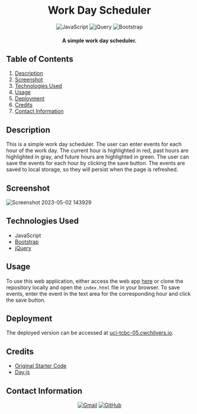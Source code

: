 <h1 align="center">
  Work Day Scheduler
</h1>

<p align="center">
    <img src="https://img.shields.io/badge/JavaScript-F7DF1E?logo=javascript&logoColor=000&style=for-the-badge" alt="JavaScript">
    <img src="https://img.shields.io/badge/jQuery-0769AD.svg?style=for-the-badge&logo=jQuery&logoColor=white" alt="jQuery">
    <img src="https://img.shields.io/badge/Bootstrap-7952B3.svg?style=for-the-badge&logo=Bootstrap&logoColor=white" alt="Bootstrap">
</p>

<h4 align="center">A simple work day scheduler.</h4>

## Table of Contents
1. [Description](#description)
2. [Screenshot](#screenshot)
3. [Technologies Used](#technologies-used)
4. [Usage](#usage)
5. [Deployment](#deployment)
6. [Credits](#credits)
7. [Contact Information](#contact-information)

## Description
This is a simple work day scheduler. The user can enter events for each hour of the work day. The current hour is highlighted in red, past hours are highlighted in gray, and future hours are highlighted in green. The user can save the events for each hour by clicking the save button. The events are saved to local storage, so they will persist when the page is refreshed.

## Screenshot
![Screenshot 2023-05-02 143929](https://user-images.githubusercontent.com/59628271/235568070-bbf085a5-3c52-4271-b1bd-55aa04b1ce2c.png)

## Technologies Used
* JavaScript
* [Bootstrap](https://getbootstrap.com/)
* [jQuery](https://jquery.com/)

## Usage
To use this web application, either access the web app [here](https://example.com) or clone the repository locally and open the `index.html` file in your browser. To save events, enter the event in the text area for the corresponding hour and click the save button.

## Deployment
The deployed version can be accessed at [uci-tcbc-05.cwchilvers.io](https://uci-tcbc-05.cwchilvers.io).

## Credits
* [Original Starter Code](https://github.com/coding-boot-camp/crispy-octo-meme.git)
* [Day.js](https://day.js.org/) 

## Contact Information
<p align="center">
    <a href="mailto:cwchilvers@gmail.com"><img src="https://img.shields.io/badge/Gmail-D14836?style=for-the-badge&logo=gmail&logoColor=white" alt="Gmail"></a>
    <a href="https://github.com/cwchilvers"><img src="https://img.shields.io/badge/GitHub-181717.svg?style=for-the-badge&logo=GitHub&logoColor=white" alt="GitHub"></a>
</p>
